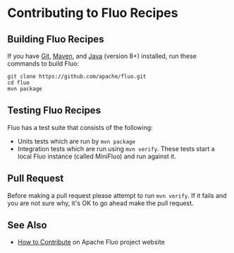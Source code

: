 <!--
Licensed to the Apache Software Foundation (ASF) under one or more
contributor license agreements.  See the NOTICE file distributed with
this work for additional information regarding copyright ownership.
The ASF licenses this file to You under the Apache License, Version 2.0
(the "License"); you may not use this file except in compliance with
the License.  You may obtain a copy of the License at

    http://www.apache.org/licenses/LICENSE-2.0

Unless required by applicable law or agreed to in writing, software
distributed under the License is distributed on an "AS IS" BASIS,
WITHOUT WARRANTIES OR CONDITIONS OF ANY KIND, either express or implied.
See the License for the specific language governing permissions and
limitations under the License.
-->

# Contributing to Fluo Recipes

## Building Fluo Recipes

If you have [Git], [Maven], and [Java][java] (version 8+) installed, run these commands to build
Fluo:

    git clone https://github.com/apache/fluo.git
    cd fluo
    mvn package

## Testing Fluo Recipes

Fluo has a test suite that consists of the following:

*  Units tests which are run by `mvn package`
*  Integration tests which are run using `mvn verify`. These tests start a local Fluo instance
   (called MiniFluo) and run against it.

## Pull Request

Before making a pull request please attempt to run `mvn verify`.  If it fails and you are not sure 
why, it's OK to go ahead make the pull request.

## See Also

* [How to Contribute][contribute] on Apache Fluo project website

[Git]: http://git-scm.com/
[java]: http://openjdk.java.net/
[Maven]: http://maven.apache.org/
[contribute]: https://fluo.apache.org/how-to-contribute/

